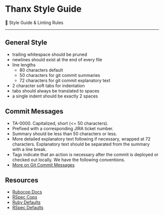 # Thanx Style Guide

:lock_with_ink_pen: Style Guide & Linting Rules

* * *

## General Style

* trailing whitespace should be pruned
* newlines should exist at the end of every file
* line lengths
  * 80 characters default
  * 50 characters for git commit summaries
  * 72 characters for git commit explanatory text
* 2 character soft tabs for indentation
* tabs should always be translated to spaces
* a single indent should be exactly 2 spaces

## Commit Messages

* TA-0000. Capitalized, short (<= 50 characters).
* Prefixed with a corresponding JIRA ticket number.
* Summary should be less than 50 characters or less.
* More detailed explanatory text following if necessary, wrapped at 72
  characters. Explanatory text should be separated from the summary with a
  line break.
* Tags indicate that an action is necessary after the commit is deployed or
  checked out locally. We have the following conventions.
* [More on Git Commit Messages](https://tbaggery.com/2008/04/19/a-note-about-git-commit-messages.html)

## Resources

* [Rubocop Docs](http://rubocop.readthedocs.io/en/latest/)
* [RSpec Cops](http://rubocop-rspec.readthedocs.io/en/latest/cops_rspec/)
* [Ruby Defaults](https://github.com/rubocop-hq/rubocop/blob/master/config/default.yml)
* [RSpec Defaults](https://github.com/rubocop-hq/rubocop-rspec/blob/master/config/default.yml)
